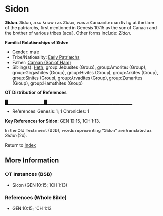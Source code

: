 # Sidon
**Sidon**. 
Sidon, also known as Zidon, was a Canaanite man living at the time of the patriarchs, first mentioned in Genesis 10:15 as the son of Canaan and the brother of various tribes (acai). 
Other forms include: 
*Zidon*. 




**Familial Relationships of Sidon**


* Gender: male
* Tribe/Nationality: [Early Patriarchs](../../../groups/md/acai/Earlypatriarchs.md)
* Father: [Canaan (Son of Ham)](Canaan.md)
* Sibling(s): [Heth](Heth.md), group:Jebusites (Group), group:Amorites (Group), group:Girgashites (Group), group:Hivites (Group), group:Arkites (Group), group:Sinites (Group), group:Arvadites (Group), group:Zemarites (Group), group:Hamathites (Group)


**OT Distribution of References**

█▁▁▁▁▁▁▁▁▁▁▁█▁▁▁▁▁▁▁▁▁▁▁▁▁▁▁▁▁▁▁▁▁▁▁▁▁▁
* References: Genesis: 1; 1 Chronicles: 1



**Key References for Sidon**: 
GEN 10:15, 1CH 1:13. 


In the Old Testament (BSB), words representing “Sidon” are translated as 
*Sidon* (2x). 




Return to [Index](00-Index.md)

## More Information

### OT Instances (BSB)

* Sidon (GEN 10:15; 1CH 1:13)



### References (Whole Bible)

* GEN 10:15; 1CH 1:13



